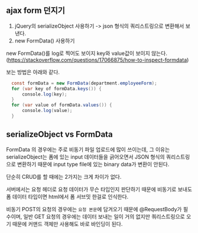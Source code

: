## ajax form 던지기

1. jQuery의 serializeObject 사용하기 -> json 형식의 쿼리스트링으로 변환해서 보낸다.
2. new FormData() 사용하기

new FormData()를 log로 찍어도 보이지 key와 value값이 보이지 않는다.(https://stackoverflow.com/questions/17066875/how-to-inspect-formdata)

보는 방법은 아래와 같다.

```java
  const formData = new FormData(department.employeeForm);
  for (var key of formData.keys()) {
      console.log(key);
  }
  for (var value of formData.values()) {
      console.log(value);
  }
```

## serializeObject vs FormData

FormData 의 경우에는 주로 비동기 파일 업로드에 많이 쓰이는데, 그 이유는 serializeObject는 폼에 있는 input 데이터들을 긁어오면서 JSON 형식의
쿼리스트링으로 변환하기 때문에 input type file에 있는 binary data가 변환이 안된다. 

단순히 CRUD를 할 때에는 2가지는 크게 차이가 없다.

서버에서는 요청 헤더로 요청 데이터가 무슨 타입인지 판단하기 때문에 비동기로 보내도 폼 데이터 타입이면 html에서 폼 서브밋 한걸로 인식한다.

비동기 POST의 요청의 경우에는 `요청 본문`에 담겨오기 때문에 @RequestBody가 필수이며, 일반 GET 요청의 경우에는 데이터 보내는 일이 거의 없지만
쿼리스트링으로 오기 때문에 커맨드 객체만 사용해도 바로 바인딩이 된다.
